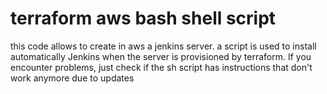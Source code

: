 # terraform aws bash shell script 
this code allows to create in aws a jenkins server. a script is used to install automatically Jenkins when the server is provisioned by terraform. 
If you encounter problems, just check if the sh script has instructions that don't work anymore due to updates
